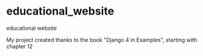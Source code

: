 # educational_website
educational website

My project created thanks to the book "Django 4 in Examples", starting with chapter 12
